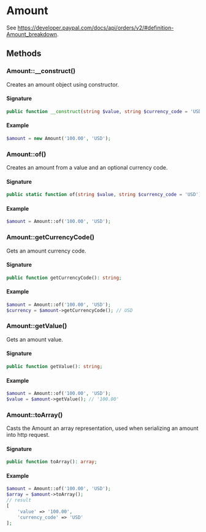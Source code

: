 # Amount

See https://developer.paypal.com/docs/api/orders/v2/#definition-Amount_breakdown.

## Methods

### Amount::__construct()

Creates an amount object using constructor.

#### Signature

```php
public function __construct(string $value, string $currency_code = 'USD');
```

#### Example

```php
$amount = new Amount('100.00', 'USD');
```

### Amount::of()

Creates an amount from a value and an optional currency code.

#### Signature

```php
public static function of(string $value, string $currency_code = 'USD'): Amount;
```

#### Example

```php
$amount = Amount::of('100.00', 'USD');
```

### Amount::getCurrencyCode()

Gets an amount currency code.

#### Signature

```php
public function getCurrencyCode(): string;
```

#### Example

```php
$amount = Amount::of('100.00', 'USD');
$currency = $amount->getCurrencyCode(); // USD
```

### Amount::getValue()

Gets an amount value.

#### Signature

```php
public function getValue(): string;
```

#### Example

```php
$amount = Amount::of('100.00', 'USD');
$value = $amount->getValue(); // '100.00'
```

### Amount::toArray()

Casts the Amount an array representation, used when serializing an amount into http request.

#### Signature

```php
public function toArray(): array;
```

#### Example

```php
$amount = Amount::of('100.00', 'USD');
$array = $amount->toArray(); 
// result
[   
    'value' => '100.00', 
    'currency_code' => 'USD'
];
```
